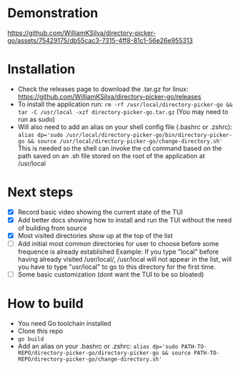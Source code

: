 # Demonstration
https://github.com/WilliamKSilva/directory-picker-go/assets/75429175/db55cac3-7315-4ff8-81c1-56e26e955313

# Installation
- Check the releases page to download the .tar.gz for linux: https://github.com/WilliamKSilva/directory-picker-go/releases
- To install the application run:
    `rm -rf /usr/local/directory-picker-go && tar -C /usr/local -xzf directory-picker-go.tar.gz` (You may need to run as sudo)
- Will also need to add an alias on your shell config file (.bashrc or .zshrc):
    `alias dp='sudo /usr/local/directory-picker-go/bin/directory-picker-go && source /usr/local/directory-picker-go/change-directory.sh'`
    This is needed so the shell can invoke the cd command based on the path saved on an .sh file stored on the root of the application at /usr/local

# Next steps
- [X] Record basic video showing the current state of the TUI
- [X] Add better docs showing how to install and run the TUI without
the need of building from source
- [X] Most visited directories show up at the top of the list
- [ ] Add initial most common directories for user to choose before some frequence is already established
Example: If you type "local" before having already visited /usr/local/, /usr/local will not appear in the list, will you have to type "usr/local" to go to this directory for the first time.
- [ ] Some basic customization (dont want the TUI to be so bloated)

# How to build
- You need Go toolchain installed
- Clone this repo
- `go build`
- Add an alias on your .bashrc or .zshrc: 
    `alias dp='sudo PATH-TO-REPO/directory-picker-go/directory-picker-go && source PATH-TO-REPO/directory-picker-go/change-directory.sh'`
